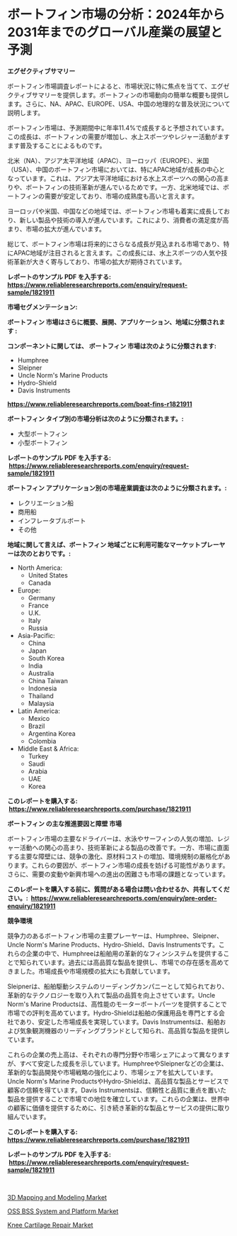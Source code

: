 <p><h1>ボートフィン市場の分析：2024年から2031年までのグローバル産業の展望と予測</h1></p><p><strong>エグゼクティブサマリー</strong></p>
<p><p>ボートフィン市場調査レポートによると、市場状況に特に焦点を当てて、エグゼクティブサマリーを提供します。ボートフィンの市場動向の簡単な概要も提供します。さらに、NA、APAC、EUROPE、USA、中国の地理的な普及状況について説明します。</p><p>ボートフィン市場は、予測期間中に年率11.4%で成長すると予想されています。この成長は、ボートフィンの需要が増加し、水上スポーツやレジャー活動がますます普及することによるものです。</p><p>北米（NA）、アジア太平洋地域（APAC）、ヨーロッパ（EUROPE）、米国（USA）、中国のボートフィン市場においては、特にAPAC地域が成長の中心となっています。これは、アジア太平洋地域における水上スポーツへの関心の高まりや、ボートフィンの技術革新が進んでいるためです。一方、北米地域では、ボートフィンの需要が安定しており、市場の成熟度も高いと言えます。</p><p>ヨーロッパや米国、中国などの地域では、ボートフィン市場も着実に成長しており、新しい製品や技術の導入が進んでいます。これにより、消費者の満足度が高まり、市場の拡大が進んでいます。</p><p>総じて、ボートフィン市場は将来的にさらなる成長が見込まれる市場であり、特にAPAC地域が注目されると言えます。この成長には、水上スポーツの人気や技術革新が大きく寄与しており、市場の拡大が期待されています。</p></p>
<p><strong>レポートのサンプル PDF を入手する: <a href="https://www.reliableresearchreports.com/enquiry/request-sample/1821911">https://www.reliableresearchreports.com/enquiry/request-sample/1821911</a></strong></p>
<p><strong>市場セグメンテーション:</strong></p>
<p><strong> ボートフィン 市場はさらに概要、展開、アプリケーション、地域に分類されます :</strong></p>
<p><strong>コンポーネントに関しては、 ボートフィン 市場は次のように分類されます: &nbsp;</strong></p>
<p><ul><li>Humphree</li><li>Sleipner</li><li>Uncle Norm's Marine Products</li><li>Hydro-Shield</li><li>Davis Instruments</li></ul></p>
<p><strong><a href="https://www.reliableresearchreports.com/boat-fins-r1821911">https://www.reliableresearchreports.com/boat-fins-r1821911</a></strong></p>
<p><strong> ボートフィン タイプ別の市場分析は次のように分類されます。:</strong></p>
<p><ul><li>大型ボートフィン</li><li>小型ボートフィン</li></ul></p>
<p><strong>レポートのサンプル PDF を入手する: &nbsp;<a href="https://www.reliableresearchreports.com/enquiry/request-sample/1821911">https://www.reliableresearchreports.com/enquiry/request-sample/1821911</a></strong></p>
<p><strong> ボートフィン アプリケーション別の市場産業調査は次のように分類されます。:</strong></p>
<p><ul><li>レクリエーション船</li><li>商用船</li><li>インフレータブルボート</li><li>その他</li></ul></p>
<p><strong>地域に関して言えば、ボートフィン 地域ごとに利用可能なマーケットプレーヤーは次のとおりです。:</strong></p>
<p><ul>
    <li>
        North America:
        <ul>
            <li>United States</li>
            <li>Canada</li>
        </ul>
    </li>
    <li>
        Europe:
        <ul>
            <li>Germany</li>
            <li>France</li>
            <li>U.K.</li>
            <li>Italy</li>
            <li>Russia</li>
        </ul>
    </li>
    <li>
        Asia-Pacific:
        <ul>
            <li>China</li>
            <li>Japan</li>
            <li>South Korea</li>
            <li>India</li>
            <li>Australia</li>
            <li>China Taiwan</li>
            <li>Indonesia</li>
            <li>Thailand</li>
            <li>Malaysia</li>
        </ul>
    </li>
    <li>
        Latin America:
        <ul>
            <li>Mexico</li>
            <li>Brazil</li>
            <li>Argentina Korea</li>
            <li>Colombia</li>
        </ul>
    </li>
    <li>
        Middle East & Africa:
        <ul>
            <li>Turkey</li>
            <li>Saudi</li>
            <li>Arabia</li>
            <li>UAE</li>
            <li>Korea</li>
        </ul>
    </li>
    </ul></p>
<p><strong>このレポートを購入する: &nbsp;<a href="https://www.reliableresearchreports.com/purchase/1821911">https://www.reliableresearchreports.com/purchase/1821911</a></strong></p>
<p><strong>ボートフィン の主な推進要因と障壁 市場</strong></p>
<p><p>ボートフィン市場の主要なドライバーは、水泳やサーフィンの人気の増加、レジャー活動への関心の高まり、技術革新による製品の改善です。一方、市場に直面する主要な障壁には、競争の激化、原材料コストの増加、環境規制の厳格化があります。これらの要因が、ボートフィン市場の成長を妨げる可能性があります。さらに、需要の変動や新興市場への進出の困難さも市場の課題となっています。</p></p>
<p><strong>このレポートを購入する前に、質問がある場合は問い合わせるか、共有してください。:&nbsp; <a href="https://www.reliableresearchreports.com/enquiry/pre-order-enquiry/1821911">https://www.reliableresearchreports.com/enquiry/pre-order-enquiry/1821911</a></strong></p>
<p><strong>競争環境</strong></p>
<p><p>競争力のあるボートフィン市場の主要プレーヤーは、Humphree、Sleipner、Uncle Norm's Marine Products、Hydro-Shield、Davis Instrumentsです。これらの企業の中で、Humphreeは船舶用の革新的なフィンシステムを提供することで知られています。過去には高品質な製品を提供し、市場での存在感を高めてきました。市場成長や市場規模の拡大にも貢献しています。</p><p>Sleipnerは、船舶駆動システムのリーディングカンパニーとして知られており、革新的なテクノロジーを取り入れて製品の品質を向上させています。Uncle Norm's Marine Productsは、高性能のモーターボートパーツを提供することで市場での評判を高めています。Hydro-Shieldは船舶の保護用品を専門とする会社であり、安定した市場成長を実現しています。Davis Instrumentsは、船舶および気象観測機器のリーディングブランドとして知られ、高品質な製品を提供しています。</p><p>これらの企業の売上高は、それぞれの専門分野や市場シェアによって異なりますが、すべて安定した成長を示しています。HumphreeやSleipnerなどの企業は、革新的な製品開発や市場戦略の強化により、市場シェアを拡大しています。Uncle Norm's Marine ProductsやHydro-Shieldは、高品質な製品とサービスで顧客の信頼を得ています。Davis Instrumentsは、信頼性と品質に重点を置いた製品を提供することで市場での地位を確立しています。これらの企業は、世界中の顧客に価値を提供するために、引き続き革新的な製品とサービスの提供に取り組んでいます。</p></p>
<p><strong>このレポートを購入する: &nbsp; <a href="https://www.reliableresearchreports.com/purchase/1821911">https://www.reliableresearchreports.com/purchase/1821911</a></strong></p>
<p><strong>レポートのサンプル PDF を入手する: &nbsp;<a href="https://www.reliableresearchreports.com/enquiry/request-sample/1821911">https://www.reliableresearchreports.com/enquiry/request-sample/1821911</a></strong><strong></strong></p>
<p>&nbsp;</p>
<p><p><a href="https://www.linkedin.com/pulse/3d-mapping-modeling-market-research-report-its-history-wbvne?trackingId=S9fZQzIC%2FkLBM1VHeImKjQ%3D%3D">3D Mapping and Modeling Market</a></p><p><a href="https://www.linkedin.com/pulse/oss-bss-system-platform-market-competitive-analysis-trends-10zie?trackingId=JvnlW7VVk9b5tVlkVLxJ3Q%3D%3D">OSS BSS System and Platform Market</a></p><p><a href="https://www.linkedin.com/pulse/analyzing-knee-cartilage-repair-market-global-industry-vnype?trackingId=UklmtH6mLNIF3EX306fhIQ%3D%3D">Knee Cartilage Repair Market</a></p></p>